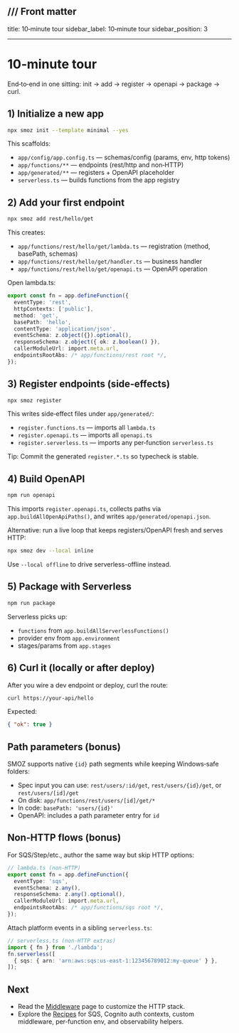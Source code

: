 ## /// Front matter

title: 10‑minute tour
sidebar_label: 10‑minute tour
sidebar_position: 3

---

# 10‑minute tour

End‑to‑end in one sitting: init → add → register → openapi → package → curl.

## 1) Initialize a new app

```bash
npx smoz init --template minimal --yes
```

This scaffolds:

- `app/config/app.config.ts` — schemas/config (params, env, http tokens)
- `app/functions/**` — endpoints (rest/http and non‑HTTP)
- `app/generated/**` — registers + OpenAPI placeholder
- `serverless.ts` — builds functions from the app registry

## 2) Add your first endpoint

```bash
npx smoz add rest/hello/get
```

This creates:

- `app/functions/rest/hello/get/lambda.ts` — registration (method, basePath, schemas)
- `app/functions/rest/hello/get/handler.ts` — business handler
- `app/functions/rest/hello/get/openapi.ts` — OpenAPI operation

Open lambda.ts:

```ts
export const fn = app.defineFunction({
  eventType: 'rest',
  httpContexts: ['public'],
  method: 'get',
  basePath: 'hello',
  contentType: 'application/json',
  eventSchema: z.object({}).optional(),
  responseSchema: z.object({ ok: z.boolean() }),
  callerModuleUrl: import.meta.url,
  endpointsRootAbs: /* app/functions/rest root */,
});
```

## 3) Register endpoints (side‑effects)

```bash
npx smoz register
```

This writes side‑effect files under `app/generated/`:

- `register.functions.ts` — imports all `lambda.ts`
- `register.openapi.ts` — imports all `openapi.ts`
- `register.serverless.ts` — imports any per‑function `serverless.ts`

Tip: Commit the generated `register.*.ts` so typecheck is stable.

## 4) Build OpenAPI

```bash
npm run openapi
```

This imports `register.openapi.ts`, collects paths via
`app.buildAllOpenApiPaths()`, and writes `app/generated/openapi.json`.

Alternative: run a live loop that keeps registers/OpenAPI fresh and serves HTTP:

```bash
npx smoz dev --local inline
```

Use `--local offline` to drive serverless-offline instead.

## 5) Package with Serverless

```bash
npm run package
```

Serverless picks up:

- `functions` from `app.buildAllServerlessFunctions()`
- provider env from `app.environment`
- stages/params from `app.stages`

## 6) Curl it (locally or after deploy)

After you wire a dev endpoint or deploy, curl the route:

```bash
curl https://your-api/hello
```

Expected:

```json
{ "ok": true }
```

## Path parameters (bonus)

SMOZ supports native `{id}` path segments while keeping Windows‑safe folders:

- Spec input you can use: `rest/users/:id/get`, `rest/users/{id}/get`, or `rest/users/[id]/get`
- On disk: `app/functions/rest/users/[id]/get/*`
- In code: `basePath: 'users/{id}'`
- OpenAPI: includes a path parameter entry for `id`

## Non‑HTTP flows (bonus)

For SQS/Step/etc., author the same way but skip HTTP options:

```ts
// lambda.ts (non‑HTTP)
export const fn = app.defineFunction({
  eventType: 'sqs',
  eventSchema: z.any(),
  responseSchema: z.any().optional(),
  callerModuleUrl: import.meta.url,
  endpointsRootAbs: /* app/functions/sqs root */,
});
```

Attach platform events in a sibling `serverless.ts`:

```ts
// serverless.ts (non‑HTTP extras)
import { fn } from './lambda';
fn.serverless([
  { sqs: { arn: 'arn:aws:sqs:us-east-1:123456789012:my-queue' } },
]);
```

## Next

- Read the [Middleware] page to customize the HTTP stack.
- Explore the [Recipes] for SQS, Cognito auth contexts, custom middleware, per‑function env, and observability helpers.

[Middleware]: ./middleware.md
[Recipes]: ./recipes/index.md

